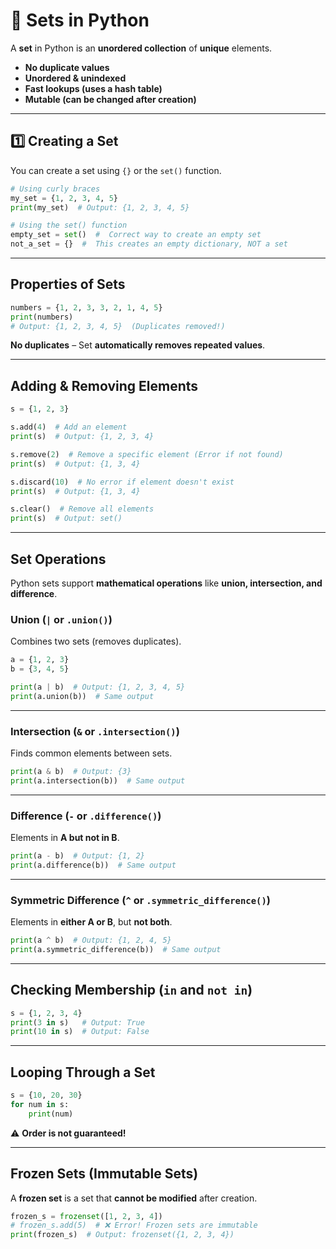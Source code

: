 # **🔹 Sets in Python**  

A **set** in Python is an **unordered collection** of **unique** elements.  
- **No duplicate values**  
- **Unordered & unindexed**  
- **Fast lookups (uses a hash table)**  
- **Mutable (can be changed after creation)**  

---

## **1️⃣ Creating a Set**  
You can create a set using `{}` or the `set()` function.  

```python
# Using curly braces
my_set = {1, 2, 3, 4, 5}
print(my_set)  # Output: {1, 2, 3, 4, 5}

# Using the set() function
empty_set = set()  #  Correct way to create an empty set
not_a_set = {}  #  This creates an empty dictionary, NOT a set
```

---

## **Properties of Sets**
```python
numbers = {1, 2, 3, 3, 2, 1, 4, 5}
print(numbers)  
# Output: {1, 2, 3, 4, 5}  (Duplicates removed!)
```
 **No duplicates** – Set **automatically removes repeated values**.  

---

## **Adding & Removing Elements**
```python
s = {1, 2, 3}

s.add(4)  # Add an element
print(s)  # Output: {1, 2, 3, 4}

s.remove(2)  # Remove a specific element (Error if not found)
print(s)  # Output: {1, 3, 4}

s.discard(10)  # No error if element doesn't exist
print(s)  # Output: {1, 3, 4}

s.clear()  # Remove all elements
print(s)  # Output: set()
```

---

## **Set Operations**
Python sets support **mathematical operations** like **union, intersection, and difference**.

### **Union (`|` or `.union()`)**
Combines two sets (removes duplicates).  
```python
a = {1, 2, 3}
b = {3, 4, 5}

print(a | b)  # Output: {1, 2, 3, 4, 5}
print(a.union(b))  # Same output
```

---

### **Intersection (`&` or `.intersection()`)**
Finds common elements between sets.  
```python
print(a & b)  # Output: {3}
print(a.intersection(b))  # Same output
```

---

### **Difference (`-` or `.difference()`)**
Elements in **A but not in B**.  
```python
print(a - b)  # Output: {1, 2}
print(a.difference(b))  # Same output
```

---

### **Symmetric Difference (`^` or `.symmetric_difference()`)**
Elements in **either A or B**, but **not both**.  
```python
print(a ^ b)  # Output: {1, 2, 4, 5}
print(a.symmetric_difference(b))  # Same output
```

---

## **Checking Membership (`in` and `not in`)**
```python
s = {1, 2, 3, 4}
print(3 in s)   # Output: True
print(10 in s)  # Output: False
```

---

## **Looping Through a Set**
```python
s = {10, 20, 30}
for num in s:
    print(num)
```
⚠ **Order is not guaranteed!**  

---

## **Frozen Sets (Immutable Sets)**
A **frozen set** is a set that **cannot be modified** after creation.  
```python
frozen_s = frozenset([1, 2, 3, 4])
# frozen_s.add(5)  # ❌ Error! Frozen sets are immutable
print(frozen_s)  # Output: frozenset({1, 2, 3, 4})
```
